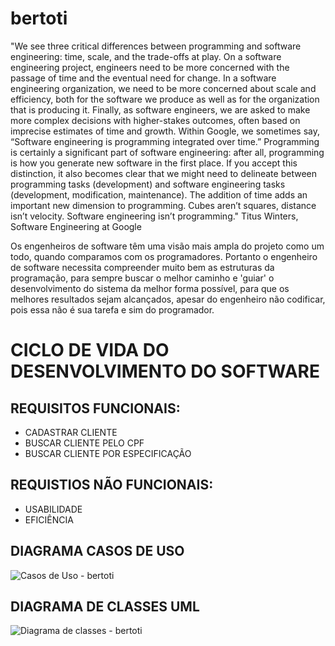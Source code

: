 # bertoti
"We see three critical differences between programming and software engineering: time, scale, and the trade-offs at play. On a software engineering project, engineers need to be more concerned with the passage of time and the eventual need for change. In a software engineering organization, we need to be more concerned about scale and efficiency, both for the software we produce as well as for the organization that is producing it. Finally, as software engineers, we are asked to make more complex decisions with higher-stakes outcomes, often based on imprecise estimates of time and growth. Within Google, we sometimes say, “Software engineering is programming integrated over time.” Programming is certainly a significant part of software engineering: after all, programming is how you generate new software in the first place. If you accept this distinction, it also becomes clear that we might need to delineate between programming tasks (development) and software engineering tasks (development, modification, maintenance). The addition of time adds an important new dimension to programming. Cubes aren’t squares, distance isn’t velocity. Software engineering isn’t programming."
Titus Winters, Software Engineering at Google

Os engenheiros de software têm uma visão mais ampla do projeto como um todo, quando comparamos com os programadores. Portanto o engenheiro de software necessita compreender muito bem as estruturas da programação, para sempre buscar o melhor caminho e 'guiar' o desenvolvimento do sistema da melhor forma possível, para que os melhores resultados sejam alcançados, apesar do engenheiro não codificar, pois essa não é sua tarefa e sim do programador.  

##
# CICLO DE VIDA DO DESENVOLVIMENTO DO SOFTWARE
## REQUISITOS FUNCIONAIS:

- CADASTRAR CLIENTE
- BUSCAR CLIENTE PELO CPF
- BUSCAR CLIENTE POR ESPECIFICAÇÃO


## REQUISTIOS NÃO FUNCIONAIS:
- USABILIDADE
- EFICIÊNCIA


## DIAGRAMA CASOS DE USO
![Casos de Uso - bertoti](https://user-images.githubusercontent.com/101421659/204017856-1ea1c3cc-25c7-41ec-9e3c-1fe35b3ae93b.PNG)


## DIAGRAMA DE CLASSES UML
![Diagrama de classes - bertoti](https://user-images.githubusercontent.com/101421659/204015844-f219a196-17f6-463a-a83a-9e7b5ec51407.PNG)











